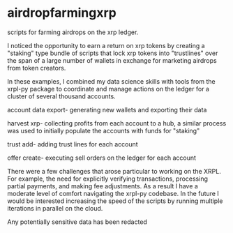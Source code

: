 # airdropfarmingxrp
scripts for farming airdrops on the xrp ledger. 

I noticed the opportunity to earn a return on xrp tokens by
creating a "staking" type bundle of scripts that lock xrp tokens into "trustlines" over the 
span of a large number of wallets in exchange for marketing airdrops from token creators. 

In these examples, I combined my data science skills with tools from the xrpl-py package to coordinate
and manage actions on the ledger for a cluster of several thousand accounts.

account data export- generating new wallets and exporting their data

harvest xrp- collecting profits from each account to a hub, a similar process was used
to initially populate the accounts with funds for "staking"

trust add- adding trust lines for each account

offer create- executing sell orders on the ledger for each account

There were a few challenges that arose particular to working on the XRPL. 
For example, the need for explicitly verifying transactions, processing partial payments, 
and making fee adjustments. As a result I have a moderate level of comfort 
navigating the xrpl-py codebase. In the future I would be interested increasing
the speed of the scripts by running multiple iterations in parallel
on the cloud. 

Any potentially sensitive data has been redacted 
